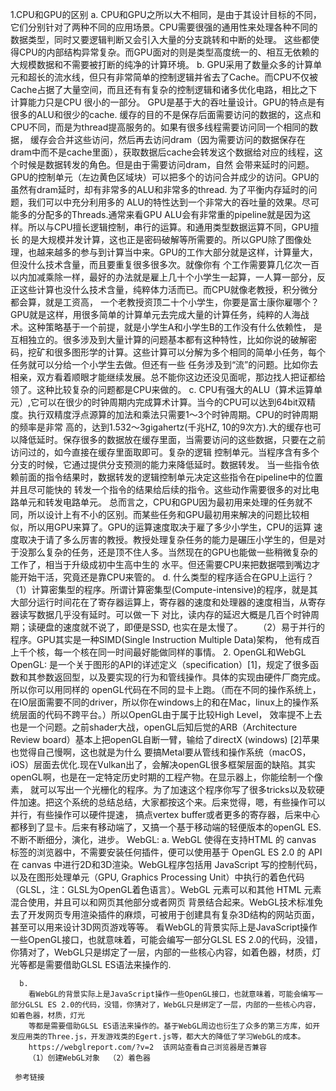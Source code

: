 1.CPU和GPU的区别
  a. 
      CPU和GPU之所以大不相同，是由于其设计目标的不同，它们分别针对了两种不同的应用场景。CPU需要很强的通用性来处理各种不同的数据类型，同时又要逻辑判断又会引入大量的分支跳转和中断的处理。
    这些都使得CPU的内部结构异常复杂。而GPU面对的则是类型高度统一的、相互无依赖的大规模数据和不需要被打断的纯净的计算环境。
  b. 
      GPU采用了数量众多的计算单元和超长的流水线，但只有非常简单的控制逻辑并省去了Cache。而CPU不仅被Cache占据了大量空间，而且还有有复杂的控制逻辑和诸多优化电路，相比之下计算能力只是CPU
    很小的一部分。
      GPU是基于大的吞吐量设计。GPU的特点是有很多的ALU和很少的cache. 缓存的目的不是保存后面需要访问的数据的，这点和CPU不同，而是为thread提高服务的。如果有很多线程需要访问同一个相同的数据，
    缓存会合并这些访问，然后再去访问dram（因为需要访问的数据保存在dram中而不是cache里面），获取数据后cache会转发这个数据给对应的线程，这个时候是数据转发的角色。但是由于需要访问dram，自然
    会带来延时的问题。GPU的控制单元（左边黄色区域块）可以把多个的访问合并成少的访问。GPU的虽然有dram延时，却有非常多的ALU和非常多的thread. 为了平衡内存延时的问题，我们可以中充分利用多的
    ALU的特性达到一个非常大的吞吐量的效果。尽可能多的分配多的Threads.通常来看GPU ALU会有非常重的pipeline就是因为这样。所以与CPU擅长逻辑控制，串行的运算。和通用类型数据运算不同，GPU擅长
    的是大规模并发计算，这也正是密码破解等所需要的。所以GPU除了图像处理，也越来越多的参与到计算当中来。GPU的工作大部分就是这样，计算量大，但没什么技术含量，而且要重复很多很多次。就像你有
    个工作需要算几亿次一百以内加减乘除一样，最好的办法就是雇上几十个小学生一起算，一人算一部分，反正这些计算也没什么技术含量，纯粹体力活而已。而CPU就像老教授，积分微分都会算，就是工资高，
    一个老教授资顶二十个小学生，你要是富士康你雇哪个？GPU就是这样，用很多简单的计算单元去完成大量的计算任务，纯粹的人海战术。这种策略基于一个前提，就是小学生A和小学生B的工作没有什么依赖性，
    是互相独立的。很多涉及到大量计算的问题基本都有这种特性，比如你说的破解密码，挖矿和很多图形学的计算。这些计算可以分解为多个相同的简单小任务，每个任务就可以分给一个小学生去做。但还有一些
    任务涉及到“流”的问题。比如你去相亲，双方看着顺眼才能继续发展。总不能你这边还没见面呢，那边找人把证都给领了。这种比较复杂的问题都是CPU来做的。
  c. 
      CPU有强大的ALU（算术运算单元）,它可以在很少的时钟周期内完成算术计算。当今的CPU可以达到64bit双精度。执行双精度浮点源算的加法和乘法只需要1～3个时钟周期。CPU的时钟周期的频率是非常
   高的，达到1.532～3gigahertz(千兆HZ, 10的9次方).大的缓存也可以降低延时。保存很多的数据放在缓存里面，当需要访问的这些数据，只要在之前访问过的，如今直接在缓存里面取即可。复杂的逻辑
   控制单元。当程序含有多个分支的时候，它通过提供分支预测的能力来降低延时。数据转发。 当一些指令依赖前面的指令结果时，数据转发的逻辑控制单元决定这些指令在pipeline中的位置并且尽可能快的
   转发一个指令的结果给后续的指令。这些动作需要很多的对比电路单元和转发电路单元。
      总而言之，CPU和GPU因为最初用来处理的任务就不同，所以设计上有不小的区别。而某些任务和GPU最初用来解决的问题比较相似，所以用GPU来算了。GPU的运算速度取决于雇了多少小学生，CPU的运算
   速度取决于请了多么厉害的教授。教授处理复杂任务的能力是碾压小学生的，但是对于没那么复杂的任务，还是顶不住人多。当然现在的GPU也能做一些稍微复杂的工作了，相当于升级成初中生高中生的
   水平。但还需要CPU来把数据喂到嘴边才能开始干活，究竟还是靠CPU来管的。
  d. 
     什么类型的程序适合在GPU上运行？　　
    （1）计算密集型的程序。所谓计算密集型(Compute-intensive)的程序，就是其大部分运行时间花在了寄存器运算上，寄存器的速度和处理器的速度相当，从寄存器读写数据几乎没有延时。可以做一下
     对比，读内存的延迟大概是几百个时钟周期；读硬盘的速度就不说了，即便是SSD, 也实在是太慢了。　　
     （2）易于并行的程序。GPU其实是一种SIMD(Single Instruction Multiple Data)架构， 他有成百上千个核，每一个核在同一时间最好能做同样的事情。
2. OpenGL和WebGL
   OpenGL: 
      是一个关于图形的API的详述定义（specification）[1]，规定了很多函数和其参数返回型，以及要实现的行为和管线操作。具体的实现由硬件厂商完成。所以你可以用同样的
    openGL代码在不同的显卡上跑。（而在不同的操作系统上，在IO层面需要不同的driver，所以你在windows上的和在Mac，linux上的操作系统层面的代码不跨平台。）所以OpenGL由于属于比较High Level，
    效率提不上去也是一个问题。之前shader大战，openGL后知后觉的ARB（Architecture Review board）基本上把openGL自断一臂，输给了directX (windows) [2]苹果也觉得自己慢啊，这也就是为什么
    要搞Metal要从管线和操作系统（macOS，iOS）层面去优化.现在Vulkan出了，会解决openGL很多框架层面的缺陷。其实openGL啊，也是在一定特定历史时期的工程产物。在显示器上，你能绘制一个像素，
    就可以写出一个光栅化的程序。为了加速这个程序你写了很多tricks以及软硬件加速。把这个系统的总结总结，大家都按这个来。后来觉得，嗯，有些操作可以并行，有些操作可以硬件提速，
    搞点vertex buffer或者更多的寄存器，后来中心都移到了显卡。后来有移动端了，又搞一个基于移动端的轻便版本的openGL ES.不断不断细分，演化，进步。
    WebGL:
      a. 
        WebGL 使得在支持HTML 的 canvas 标签的浏览器中，不需要安装任何插件，便可以使用基于 OpenGL ES 2.0 的 API 在 canvas 中进行2D和3D渲染。WebGL程序包括用 JavaScript 写的控制代码，
      以及在图形处理单元（GPU, Graphics Processing Unit）中执行的着色代码（GLSL，注：GLSL为OpenGL着色语言）。WebGL 元素可以和其他 HTML 元素混合使用，并且可以和网页其他部分或者网页
      背景结合起来。WebGL技术标准免去了开发网页专用渲染插件的麻烦，可被用于创建具有复杂3D结构的网站页面，甚至可以用来设计3D网页游戏等等。
      看WebGL的背景实际上是JavaScript操作一些OpenGL接口，也就意味着，可能会编写一部分GLSL ES 2.0的代码，没错，你猜对了，WebGL只是绑定了一层，内部的一些核心内容，如着色器，材质，灯光等都是需要借助GLSL ES语法来操作的.

      b.
        看WebGL的背景实际上是JavaScript操作一些OpenGL接口，也就意味着，可能会编写一部分GLSL ES 2.0的代码，没错，你猜对了，WebGL只是绑定了一层，内部的一些核心内容，如着色器，材质，灯光
        等都是需要借助GLSL ES语法来操作的。基于WebGL周边也衍生了众多的第三方库，如开发应用类的Three.js，开发游戏类的Egert.js等，都大大的降低了学习WebGL的成本。
        https://webglreport.com/?v=2  该网站查看自己浏览器是否兼容
        （1）创建WebGL对象  （2）着色器
        
     参考链接


      



